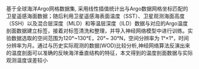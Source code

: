 基于全球海洋Argo网格数据集, 采用线性插值统计出与Argo数据网格坐标匹配的卫星遥感海面数据；随后利用卫星遥感海表面温度（SST）、卫星观测海面高度（SSH）以及混合层深度（MLD）和等温层深度（ILD）数据与对应的Argo温度剖面数据建立标签，接着对标签清洗和整理，并导入神经网络模型中进行训练。实验数据选取的空间范围为120°~130°E，20°~ 30°N，空间分辨率为 1°×1°，时间分辨率为月。通过与历史实际观测的数据(WOD)比较分析,神经网络算法反演出来的温度剖面可以准确的反映海洋垂直结构的特征，本文得到的温度剖面数据与实际观测温度误差较小
